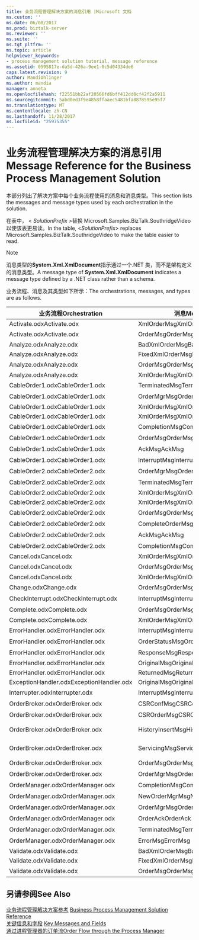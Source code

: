 ```yaml
---
title: 业务流程管理解决方案的消息引用 |Microsoft 文档
ms.custom: ''
ms.date: 06/08/2017
ms.prod: biztalk-server
ms.reviewer: ''
ms.suite: ''
ms.tgt_pltfrm: ''
ms.topic: article
helpviewer_keywords:
- process management solution tutorial, message reference
ms.assetid: 0595817e-da5d-426a-9ee1-0c5d04334de6
caps.latest.revision: 9
author: MandiOhlinger
ms.author: mandia
manager: anneta
ms.openlocfilehash: f22551bb22af20566fd6bff412dd8cf42f2a5911
ms.sourcegitcommit: 5abd0ed3f9e4858ffaaec5481bfa8878595e95f7
ms.translationtype: MT
ms.contentlocale: zh-CN
ms.lasthandoff: 11/28/2017
ms.locfileid: "25975355"
---
```

# <a name="message-reference-for-the-business-process-management-solution"></a><span data-ttu-id="b786c-102">业务流程管理解决方案的消息引用</span><span class="sxs-lookup"><span data-stu-id="b786c-102">Message Reference for the Business Process Management Solution</span></span>
<span data-ttu-id="b786c-103">本部分列出了解决方案中每个业务流程使用的消息和消息类型。</span><span class="sxs-lookup"><span data-stu-id="b786c-103">This section lists the messages and message types used by each orchestration in the solution.</span></span>  
  
 <span data-ttu-id="b786c-104">在表中， \< *SolutionPrefix* \>替换 Microsoft.Samples.BizTalk.SouthridgeVideo 以使该表更易读。</span><span class="sxs-lookup"><span data-stu-id="b786c-104">In the table, \<*SolutionPrefix*\> replaces Microsoft.Samples.BizTalk.SouthridgeVideo to make the table easier to read.</span></span>  
  
> [!NOTE]
>  <span data-ttu-id="b786c-105">消息类型的**System.Xml.XmlDocument**指示通过一个.NET 类，而不是架构定义的消息类型。</span><span class="sxs-lookup"><span data-stu-id="b786c-105">A message type of **System.Xml.XmlDocument** indicates a message type defined by a .NET class rather than a schema.</span></span>  
  
 <span data-ttu-id="b786c-106">业务流程、消息及其类型如下所示：</span><span class="sxs-lookup"><span data-stu-id="b786c-106">The orchestrations, messages, and types are as follows.</span></span>  
  
|<span data-ttu-id="b786c-107">业务流程</span><span class="sxs-lookup"><span data-stu-id="b786c-107">Orchestration</span></span>|<span data-ttu-id="b786c-108">消息</span><span class="sxs-lookup"><span data-stu-id="b786c-108">Message</span></span>|<span data-ttu-id="b786c-109">消息类型</span><span class="sxs-lookup"><span data-stu-id="b786c-109">Message Type</span></span>|  
|-------------------|-------------|------------------|  
|<span data-ttu-id="b786c-110">Activate.odx</span><span class="sxs-lookup"><span data-stu-id="b786c-110">Activate.odx</span></span>|<span data-ttu-id="b786c-111">XmlOrderMsg</span><span class="sxs-lookup"><span data-stu-id="b786c-111">XmlOrderMsg</span></span>|<span data-ttu-id="b786c-112">System.Xml.XmlDocument</span><span class="sxs-lookup"><span data-stu-id="b786c-112">System.Xml.XmlDocument</span></span>|  
|<span data-ttu-id="b786c-113">Activate.odx</span><span class="sxs-lookup"><span data-stu-id="b786c-113">Activate.odx</span></span>|<span data-ttu-id="b786c-114">OrderMsg</span><span class="sxs-lookup"><span data-stu-id="b786c-114">OrderMsg</span></span>|<span data-ttu-id="b786c-115">\<SolutionPrefix\>。Schemas.OrderSchema</span><span class="sxs-lookup"><span data-stu-id="b786c-115">\<SolutionPrefix\>.Schemas.OrderSchema</span></span>|  
|<span data-ttu-id="b786c-116">Analyze.odx</span><span class="sxs-lookup"><span data-stu-id="b786c-116">Analyze.odx</span></span>|<span data-ttu-id="b786c-117">BadXmlOrderMsg</span><span class="sxs-lookup"><span data-stu-id="b786c-117">BadXmlOrderMsg</span></span>|<span data-ttu-id="b786c-118">System.Xml.XmlDocument</span><span class="sxs-lookup"><span data-stu-id="b786c-118">System.Xml.XmlDocument</span></span>|  
|<span data-ttu-id="b786c-119">Analyze.odx</span><span class="sxs-lookup"><span data-stu-id="b786c-119">Analyze.odx</span></span>|<span data-ttu-id="b786c-120">FixedXmlOrderMsg</span><span class="sxs-lookup"><span data-stu-id="b786c-120">FixedXmlOrderMsg</span></span>|<span data-ttu-id="b786c-121">System.Xml.XmlDocument</span><span class="sxs-lookup"><span data-stu-id="b786c-121">System.Xml.XmlDocument</span></span>|  
|<span data-ttu-id="b786c-122">Analyze.odx</span><span class="sxs-lookup"><span data-stu-id="b786c-122">Analyze.odx</span></span>|<span data-ttu-id="b786c-123">OrderMsg</span><span class="sxs-lookup"><span data-stu-id="b786c-123">OrderMsg</span></span>|<span data-ttu-id="b786c-124">\<SolutionPrefix\>。Schemas.OrderSchema</span><span class="sxs-lookup"><span data-stu-id="b786c-124">\<SolutionPrefix\>.Schemas.OrderSchema</span></span>|  
|<span data-ttu-id="b786c-125">Analyze.odx</span><span class="sxs-lookup"><span data-stu-id="b786c-125">Analyze.odx</span></span>|<span data-ttu-id="b786c-126">XmlOrderMsg</span><span class="sxs-lookup"><span data-stu-id="b786c-126">XmlOrderMsg</span></span>|<span data-ttu-id="b786c-127">System.Xml.XmlDocument</span><span class="sxs-lookup"><span data-stu-id="b786c-127">System.Xml.XmlDocument</span></span>|  
|<span data-ttu-id="b786c-128">CableOrder1.odx</span><span class="sxs-lookup"><span data-stu-id="b786c-128">CableOrder1.odx</span></span>|<span data-ttu-id="b786c-129">TerminatedMsg</span><span class="sxs-lookup"><span data-stu-id="b786c-129">TerminatedMsg</span></span>|<span data-ttu-id="b786c-130">\<SolutionPrefix\>。SchemaClasses.Terminated</span><span class="sxs-lookup"><span data-stu-id="b786c-130">\<SolutionPrefix\>.SchemaClasses.Terminated</span></span>|  
|<span data-ttu-id="b786c-131">CableOrder1.odx</span><span class="sxs-lookup"><span data-stu-id="b786c-131">CableOrder1.odx</span></span>|<span data-ttu-id="b786c-132">OrderMgrMsg</span><span class="sxs-lookup"><span data-stu-id="b786c-132">OrderMgrMsg</span></span>|<span data-ttu-id="b786c-133">\<SolutionPrefix\>。OrderManager.OrderMgrMsgType</span><span class="sxs-lookup"><span data-stu-id="b786c-133">\<SolutionPrefix\>.OrderManager.OrderMgrMsgType</span></span>|  
|<span data-ttu-id="b786c-134">CableOrder1.odx</span><span class="sxs-lookup"><span data-stu-id="b786c-134">CableOrder1.odx</span></span>|<span data-ttu-id="b786c-135">XmlOrderMsg</span><span class="sxs-lookup"><span data-stu-id="b786c-135">XmlOrderMsg</span></span>|<span data-ttu-id="b786c-136">System.Xml.XmlDocument</span><span class="sxs-lookup"><span data-stu-id="b786c-136">System.Xml.XmlDocument</span></span>|  
|<span data-ttu-id="b786c-137">CableOrder1.odx</span><span class="sxs-lookup"><span data-stu-id="b786c-137">CableOrder1.odx</span></span>|<span data-ttu-id="b786c-138">XmlOrderMsg</span><span class="sxs-lookup"><span data-stu-id="b786c-138">XmlOrderMsg</span></span>|<span data-ttu-id="b786c-139">System.Xml.XmlDocument</span><span class="sxs-lookup"><span data-stu-id="b786c-139">System.Xml.XmlDocument</span></span>|  
|<span data-ttu-id="b786c-140">CableOrder1.odx</span><span class="sxs-lookup"><span data-stu-id="b786c-140">CableOrder1.odx</span></span>|<span data-ttu-id="b786c-141">CompletionMsg</span><span class="sxs-lookup"><span data-stu-id="b786c-141">CompletionMsg</span></span>|<span data-ttu-id="b786c-142">\<SolutionPrefix\>。OrderManager.OrderMgrMsgType</span><span class="sxs-lookup"><span data-stu-id="b786c-142">\<SolutionPrefix\>.OrderManager.OrderMgrMsgType</span></span>|  
|<span data-ttu-id="b786c-143">CableOrder1.odx</span><span class="sxs-lookup"><span data-stu-id="b786c-143">CableOrder1.odx</span></span>|<span data-ttu-id="b786c-144">OrderMsg</span><span class="sxs-lookup"><span data-stu-id="b786c-144">OrderMsg</span></span>|<span data-ttu-id="b786c-145">\<SolutionPrefix\>。Schemas.OrderSchema</span><span class="sxs-lookup"><span data-stu-id="b786c-145">\<SolutionPrefix\>.Schemas.OrderSchema</span></span>|  
|<span data-ttu-id="b786c-146">CableOrder1.odx</span><span class="sxs-lookup"><span data-stu-id="b786c-146">CableOrder1.odx</span></span>|<span data-ttu-id="b786c-147">AckMsg</span><span class="sxs-lookup"><span data-stu-id="b786c-147">AckMsg</span></span>|<span data-ttu-id="b786c-148">\<SolutionPrefix\>。SchemaClasses.OrderAck</span><span class="sxs-lookup"><span data-stu-id="b786c-148">\<SolutionPrefix\>.SchemaClasses.OrderAck</span></span>|  
|<span data-ttu-id="b786c-149">CableOrder1.odx</span><span class="sxs-lookup"><span data-stu-id="b786c-149">CableOrder1.odx</span></span>|<span data-ttu-id="b786c-150">InterruptMsg</span><span class="sxs-lookup"><span data-stu-id="b786c-150">InterruptMsg</span></span>|<span data-ttu-id="b786c-151">\<SolutionPrefix\>。SchemaClasses.Interrupt</span><span class="sxs-lookup"><span data-stu-id="b786c-151">\<SolutionPrefix\>.SchemaClasses.Interrupt</span></span>|  
|<span data-ttu-id="b786c-152">CableOrder2.odx</span><span class="sxs-lookup"><span data-stu-id="b786c-152">CableOrder2.odx</span></span>|<span data-ttu-id="b786c-153">OrderMgrMsg</span><span class="sxs-lookup"><span data-stu-id="b786c-153">OrderMgrMsg</span></span>|<span data-ttu-id="b786c-154">\<SolutionPrefix\>。OrderManager.OrderMgrMsgType</span><span class="sxs-lookup"><span data-stu-id="b786c-154">\<SolutionPrefix\>.OrderManager.OrderMgrMsgType</span></span>|  
|<span data-ttu-id="b786c-155">CableOrder2.odx</span><span class="sxs-lookup"><span data-stu-id="b786c-155">CableOrder2.odx</span></span>|<span data-ttu-id="b786c-156">TerminatedMsg</span><span class="sxs-lookup"><span data-stu-id="b786c-156">TerminatedMsg</span></span>|<span data-ttu-id="b786c-157">\<SolutionPrefix\>。SchemaClasses.Terminated</span><span class="sxs-lookup"><span data-stu-id="b786c-157">\<SolutionPrefix\>.SchemaClasses.Terminated</span></span>|  
|<span data-ttu-id="b786c-158">CableOrder2.odx</span><span class="sxs-lookup"><span data-stu-id="b786c-158">CableOrder2.odx</span></span>|<span data-ttu-id="b786c-159">XmlOrderMsg</span><span class="sxs-lookup"><span data-stu-id="b786c-159">XmlOrderMsg</span></span>|<span data-ttu-id="b786c-160">System.Xml.XmlDocument</span><span class="sxs-lookup"><span data-stu-id="b786c-160">System.Xml.XmlDocument</span></span>|  
|<span data-ttu-id="b786c-161">CableOrder2.odx</span><span class="sxs-lookup"><span data-stu-id="b786c-161">CableOrder2.odx</span></span>|<span data-ttu-id="b786c-162">XmlOrderMsg</span><span class="sxs-lookup"><span data-stu-id="b786c-162">XmlOrderMsg</span></span>|<span data-ttu-id="b786c-163">System.Xml.XmlDocument</span><span class="sxs-lookup"><span data-stu-id="b786c-163">System.Xml.XmlDocument</span></span>|  
|<span data-ttu-id="b786c-164">CableOrder2.odx</span><span class="sxs-lookup"><span data-stu-id="b786c-164">CableOrder2.odx</span></span>|<span data-ttu-id="b786c-165">OrderMsg</span><span class="sxs-lookup"><span data-stu-id="b786c-165">OrderMsg</span></span>|<span data-ttu-id="b786c-166">\<SolutionPrefix\>。Schemas.OrderSchema</span><span class="sxs-lookup"><span data-stu-id="b786c-166">\<SolutionPrefix\>.Schemas.OrderSchema</span></span>|  
|<span data-ttu-id="b786c-167">CableOrder2.odx</span><span class="sxs-lookup"><span data-stu-id="b786c-167">CableOrder2.odx</span></span>|<span data-ttu-id="b786c-168">CompleteOrderMsg</span><span class="sxs-lookup"><span data-stu-id="b786c-168">CompleteOrderMsg</span></span>|<span data-ttu-id="b786c-169">\<SolutionPrefix\>。Schemas.OrderSchema</span><span class="sxs-lookup"><span data-stu-id="b786c-169">\<SolutionPrefix\>.Schemas.OrderSchema</span></span>|  
|<span data-ttu-id="b786c-170">CableOrder2.odx</span><span class="sxs-lookup"><span data-stu-id="b786c-170">CableOrder2.odx</span></span>|<span data-ttu-id="b786c-171">AckMsg</span><span class="sxs-lookup"><span data-stu-id="b786c-171">AckMsg</span></span>|<span data-ttu-id="b786c-172">\<SolutionPrefix\>。SchemaClasses.OrderAck</span><span class="sxs-lookup"><span data-stu-id="b786c-172">\<SolutionPrefix\>.SchemaClasses.OrderAck</span></span>|  
|<span data-ttu-id="b786c-173">CableOrder2.odx</span><span class="sxs-lookup"><span data-stu-id="b786c-173">CableOrder2.odx</span></span>|<span data-ttu-id="b786c-174">CompletionMsg</span><span class="sxs-lookup"><span data-stu-id="b786c-174">CompletionMsg</span></span>|<span data-ttu-id="b786c-175">\<SolutionPrefix\>。OrderManager.OrderMgrMsgType</span><span class="sxs-lookup"><span data-stu-id="b786c-175">\<SolutionPrefix\>.OrderManager.OrderMgrMsgType</span></span>|  
|<span data-ttu-id="b786c-176">Cancel.odx</span><span class="sxs-lookup"><span data-stu-id="b786c-176">Cancel.odx</span></span>|<span data-ttu-id="b786c-177">XmlOrderMsg</span><span class="sxs-lookup"><span data-stu-id="b786c-177">XmlOrderMsg</span></span>|<span data-ttu-id="b786c-178">System.Xml.XmlDocument</span><span class="sxs-lookup"><span data-stu-id="b786c-178">System.Xml.XmlDocument</span></span>|  
|<span data-ttu-id="b786c-179">Cancel.odx</span><span class="sxs-lookup"><span data-stu-id="b786c-179">Cancel.odx</span></span>|<span data-ttu-id="b786c-180">OrderMsg</span><span class="sxs-lookup"><span data-stu-id="b786c-180">OrderMsg</span></span>|<span data-ttu-id="b786c-181">\<SolutionPrefix\>。Schemas.OrderSchema</span><span class="sxs-lookup"><span data-stu-id="b786c-181">\<SolutionPrefix\>.Schemas.OrderSchema</span></span>|  
|<span data-ttu-id="b786c-182">Cancel.odx</span><span class="sxs-lookup"><span data-stu-id="b786c-182">Cancel.odx</span></span>|<span data-ttu-id="b786c-183">XmlOrderMsg</span><span class="sxs-lookup"><span data-stu-id="b786c-183">XmlOrderMsg</span></span>|<span data-ttu-id="b786c-184">System.Xml.XmlDocument</span><span class="sxs-lookup"><span data-stu-id="b786c-184">System.Xml.XmlDocument</span></span>|  
|<span data-ttu-id="b786c-185">Change.odx</span><span class="sxs-lookup"><span data-stu-id="b786c-185">Change.odx</span></span>|<span data-ttu-id="b786c-186">OrderMsg</span><span class="sxs-lookup"><span data-stu-id="b786c-186">OrderMsg</span></span>|<span data-ttu-id="b786c-187">\<SolutionPrefix\>。Schemas.OrderSchema</span><span class="sxs-lookup"><span data-stu-id="b786c-187">\<SolutionPrefix\>.Schemas.OrderSchema</span></span>|  
|<span data-ttu-id="b786c-188">CheckInterrupt.odx</span><span class="sxs-lookup"><span data-stu-id="b786c-188">CheckInterrupt.odx</span></span>|<span data-ttu-id="b786c-189">InterruptMsg</span><span class="sxs-lookup"><span data-stu-id="b786c-189">InterruptMsg</span></span>|<span data-ttu-id="b786c-190">\<SolutionPrefix\>。SchemaClasses.Interrupt</span><span class="sxs-lookup"><span data-stu-id="b786c-190">\<SolutionPrefix\>.SchemaClasses.Interrupt</span></span>|  
|<span data-ttu-id="b786c-191">Complete.odx</span><span class="sxs-lookup"><span data-stu-id="b786c-191">Complete.odx</span></span>|<span data-ttu-id="b786c-192">OrderMsg</span><span class="sxs-lookup"><span data-stu-id="b786c-192">OrderMsg</span></span>|<span data-ttu-id="b786c-193">\<SolutionPrefix\>。Schemas.OrderSchema</span><span class="sxs-lookup"><span data-stu-id="b786c-193">\<SolutionPrefix\>.Schemas.OrderSchema</span></span>|  
|<span data-ttu-id="b786c-194">Complete.odx</span><span class="sxs-lookup"><span data-stu-id="b786c-194">Complete.odx</span></span>|<span data-ttu-id="b786c-195">XmlOrderMsg</span><span class="sxs-lookup"><span data-stu-id="b786c-195">XmlOrderMsg</span></span>|<span data-ttu-id="b786c-196">System.Xml.XmlDocument</span><span class="sxs-lookup"><span data-stu-id="b786c-196">System.Xml.XmlDocument</span></span>|  
|<span data-ttu-id="b786c-197">ErrorHandler.odx</span><span class="sxs-lookup"><span data-stu-id="b786c-197">ErrorHandler.odx</span></span>|<span data-ttu-id="b786c-198">InterruptMsg</span><span class="sxs-lookup"><span data-stu-id="b786c-198">InterruptMsg</span></span>|<span data-ttu-id="b786c-199">\<SolutionPrefix\>。SchemaClasses.Interrupt</span><span class="sxs-lookup"><span data-stu-id="b786c-199">\<SolutionPrefix\>.SchemaClasses.Interrupt</span></span>|  
|<span data-ttu-id="b786c-200">ErrorHandler.odx</span><span class="sxs-lookup"><span data-stu-id="b786c-200">ErrorHandler.odx</span></span>|<span data-ttu-id="b786c-201">OrderStatusMsg</span><span class="sxs-lookup"><span data-stu-id="b786c-201">OrderStatusMsg</span></span>|<span data-ttu-id="b786c-202">\<SolutionPrefix\>。SchemaClasses.OrderStatus</span><span class="sxs-lookup"><span data-stu-id="b786c-202">\<SolutionPrefix\>.SchemaClasses.OrderStatus</span></span>|  
|<span data-ttu-id="b786c-203">ErrorHandler.odx</span><span class="sxs-lookup"><span data-stu-id="b786c-203">ErrorHandler.odx</span></span>|<span data-ttu-id="b786c-204">ResponseMsg</span><span class="sxs-lookup"><span data-stu-id="b786c-204">ResponseMsg</span></span>|<span data-ttu-id="b786c-205">\<SolutionPrefix\>。SchemaClasses.OrderStatus</span><span class="sxs-lookup"><span data-stu-id="b786c-205">\<SolutionPrefix\>.SchemaClasses.OrderStatus</span></span>|  
|<span data-ttu-id="b786c-206">ErrorHandler.odx</span><span class="sxs-lookup"><span data-stu-id="b786c-206">ErrorHandler.odx</span></span>|<span data-ttu-id="b786c-207">OriginalMsg</span><span class="sxs-lookup"><span data-stu-id="b786c-207">OriginalMsg</span></span>|<span data-ttu-id="b786c-208">System.Xml.XmlDocument</span><span class="sxs-lookup"><span data-stu-id="b786c-208">System.Xml.XmlDocument</span></span>|  
|<span data-ttu-id="b786c-209">ErrorHandler.odx</span><span class="sxs-lookup"><span data-stu-id="b786c-209">ErrorHandler.odx</span></span>|<span data-ttu-id="b786c-210">ReturnedMsg</span><span class="sxs-lookup"><span data-stu-id="b786c-210">ReturnedMsg</span></span>|<span data-ttu-id="b786c-211">System.Xml.XmlDocument</span><span class="sxs-lookup"><span data-stu-id="b786c-211">System.Xml.XmlDocument</span></span>|  
|<span data-ttu-id="b786c-212">ExceptionHandler.odx</span><span class="sxs-lookup"><span data-stu-id="b786c-212">ExceptionHandler.odx</span></span>|<span data-ttu-id="b786c-213">OriginalMsg</span><span class="sxs-lookup"><span data-stu-id="b786c-213">OriginalMsg</span></span>|<span data-ttu-id="b786c-214">System.Xml.XmlDocument</span><span class="sxs-lookup"><span data-stu-id="b786c-214">System.Xml.XmlDocument</span></span>|  
|<span data-ttu-id="b786c-215">Interrupter.odx</span><span class="sxs-lookup"><span data-stu-id="b786c-215">Interrupter.odx</span></span>|<span data-ttu-id="b786c-216">InterruptMsg</span><span class="sxs-lookup"><span data-stu-id="b786c-216">InterruptMsg</span></span>|<span data-ttu-id="b786c-217">\<SolutionPrefix\>。SchemaClasses.Interrupt</span><span class="sxs-lookup"><span data-stu-id="b786c-217">\<SolutionPrefix\>.SchemaClasses.Interrupt</span></span>|  
|<span data-ttu-id="b786c-218">OrderBroker.odx</span><span class="sxs-lookup"><span data-stu-id="b786c-218">OrderBroker.odx</span></span>|<span data-ttu-id="b786c-219">CSRConfMsg</span><span class="sxs-lookup"><span data-stu-id="b786c-219">CSRConfMsg</span></span>|<span data-ttu-id="b786c-220">\<SolutionPrefix\>。OrderBrokerSchemas.CSR_OrderRequestSchema</span><span class="sxs-lookup"><span data-stu-id="b786c-220">\<SolutionPrefix\>.OrderBrokerSchemas.CSR_OrderRequestSchema</span></span>|  
|<span data-ttu-id="b786c-221">OrderBroker.odx</span><span class="sxs-lookup"><span data-stu-id="b786c-221">OrderBroker.odx</span></span>|<span data-ttu-id="b786c-222">CSROrderMsg</span><span class="sxs-lookup"><span data-stu-id="b786c-222">CSROrderMsg</span></span>|<span data-ttu-id="b786c-223">\<SolutionPrefix\>。OrderBrokerSchemas.CSR_OrderRequestSchema</span><span class="sxs-lookup"><span data-stu-id="b786c-223">\<SolutionPrefix\>.OrderBrokerSchemas.CSR_OrderRequestSchema</span></span>|  
|<span data-ttu-id="b786c-224">OrderBroker.odx</span><span class="sxs-lookup"><span data-stu-id="b786c-224">OrderBroker.odx</span></span>|<span data-ttu-id="b786c-225">HistoryInsertMsg</span><span class="sxs-lookup"><span data-stu-id="b786c-225">HistoryInsertMsg</span></span>|<span data-ttu-id="b786c-226">\<SolutionPrefix\>。OrderBrokerSchemas.SQLHistoryInsertSchema.HistoryInsert</span><span class="sxs-lookup"><span data-stu-id="b786c-226">\<SolutionPrefix\>.OrderBrokerSchemas.SQLHistoryInsertSchema.HistoryInsert</span></span>|  
|<span data-ttu-id="b786c-227">OrderBroker.odx</span><span class="sxs-lookup"><span data-stu-id="b786c-227">OrderBroker.odx</span></span>|<span data-ttu-id="b786c-228">ServicingMsg</span><span class="sxs-lookup"><span data-stu-id="b786c-228">ServicingMsg</span></span>|<span data-ttu-id="b786c-229">\<SolutionPrefix\>。OrderBrokerSchemas.Servicing_OrderRequestSchema</span><span class="sxs-lookup"><span data-stu-id="b786c-229">\<SolutionPrefix\>.OrderBrokerSchemas.Servicing_OrderRequestSchema</span></span>|  
|<span data-ttu-id="b786c-230">OrderBroker.odx</span><span class="sxs-lookup"><span data-stu-id="b786c-230">OrderBroker.odx</span></span>|<span data-ttu-id="b786c-231">OrderMsg</span><span class="sxs-lookup"><span data-stu-id="b786c-231">OrderMsg</span></span>|<span data-ttu-id="b786c-232">\<SolutionPrefix\>。Schemas.OrderSchema</span><span class="sxs-lookup"><span data-stu-id="b786c-232">\<SolutionPrefix\>.Schemas.OrderSchema</span></span>|  
|<span data-ttu-id="b786c-233">OrderBroker.odx</span><span class="sxs-lookup"><span data-stu-id="b786c-233">OrderBroker.odx</span></span>|<span data-ttu-id="b786c-234">OrderMgrMsg</span><span class="sxs-lookup"><span data-stu-id="b786c-234">OrderMgrMsg</span></span>|<span data-ttu-id="b786c-235">\<SolutionPrefix\>。OrderBroker.OrderMgrMPMsg</span><span class="sxs-lookup"><span data-stu-id="b786c-235">\<SolutionPrefix\>.OrderBroker.OrderMgrMPMsg</span></span>|  
|<span data-ttu-id="b786c-236">OrderManager.odx</span><span class="sxs-lookup"><span data-stu-id="b786c-236">OrderManager.odx</span></span>|<span data-ttu-id="b786c-237">CompletionMsg</span><span class="sxs-lookup"><span data-stu-id="b786c-237">CompletionMsg</span></span>|<span data-ttu-id="b786c-238">\<SolutionPrefix\>。SchemaClasses.OrderStatus</span><span class="sxs-lookup"><span data-stu-id="b786c-238">\<SolutionPrefix\>.SchemaClasses.OrderStatus</span></span>|  
|<span data-ttu-id="b786c-239">OrderManager.odx</span><span class="sxs-lookup"><span data-stu-id="b786c-239">OrderManager.odx</span></span>|<span data-ttu-id="b786c-240">NewOrderMgrMsg</span><span class="sxs-lookup"><span data-stu-id="b786c-240">NewOrderMgrMsg</span></span>|<span data-ttu-id="b786c-241">\<SolutionPrefix\>。OrderManager.OrderMgrMsgType</span><span class="sxs-lookup"><span data-stu-id="b786c-241">\<SolutionPrefix\>.OrderManager.OrderMgrMsgType</span></span>|  
|<span data-ttu-id="b786c-242">OrderManager.odx</span><span class="sxs-lookup"><span data-stu-id="b786c-242">OrderManager.odx</span></span>|<span data-ttu-id="b786c-243">OrderMgrMsg</span><span class="sxs-lookup"><span data-stu-id="b786c-243">OrderMgrMsg</span></span>|<span data-ttu-id="b786c-244">\<SolutionPrefix\>。OrderManager.OrderMgrMsgType</span><span class="sxs-lookup"><span data-stu-id="b786c-244">\<SolutionPrefix\>.OrderManager.OrderMgrMsgType</span></span>|  
|<span data-ttu-id="b786c-245">OrderManager.odx</span><span class="sxs-lookup"><span data-stu-id="b786c-245">OrderManager.odx</span></span>|<span data-ttu-id="b786c-246">OrderAck</span><span class="sxs-lookup"><span data-stu-id="b786c-246">OrderAck</span></span>|<span data-ttu-id="b786c-247">\<SolutionPrefix\>。SchemaClasses.OrderAck</span><span class="sxs-lookup"><span data-stu-id="b786c-247">\<SolutionPrefix\>.SchemaClasses.OrderAck</span></span>|  
|<span data-ttu-id="b786c-248">OrderManager.odx</span><span class="sxs-lookup"><span data-stu-id="b786c-248">OrderManager.odx</span></span>|<span data-ttu-id="b786c-249">TerminatedMsg</span><span class="sxs-lookup"><span data-stu-id="b786c-249">TerminatedMsg</span></span>|<span data-ttu-id="b786c-250">\<SolutionPrefix\>。SchemaClasses.Terminated</span><span class="sxs-lookup"><span data-stu-id="b786c-250">\<SolutionPrefix\>.SchemaClasses.Terminated</span></span>|  
|<span data-ttu-id="b786c-251">OrderManager.odx</span><span class="sxs-lookup"><span data-stu-id="b786c-251">OrderManager.odx</span></span>|<span data-ttu-id="b786c-252">ErrorMsg</span><span class="sxs-lookup"><span data-stu-id="b786c-252">ErrorMsg</span></span>|<span data-ttu-id="b786c-253">\<SolutionPrefix\>。OrderManager.OrderMgrMsgType</span><span class="sxs-lookup"><span data-stu-id="b786c-253">\<SolutionPrefix\>.OrderManager.OrderMgrMsgType</span></span>|  
|<span data-ttu-id="b786c-254">Validate.odx</span><span class="sxs-lookup"><span data-stu-id="b786c-254">Validate.odx</span></span>|<span data-ttu-id="b786c-255">BadXmlOrderMsg</span><span class="sxs-lookup"><span data-stu-id="b786c-255">BadXmlOrderMsg</span></span>|<span data-ttu-id="b786c-256">System.Xml.XmlDocument</span><span class="sxs-lookup"><span data-stu-id="b786c-256">System.Xml.XmlDocument</span></span>|  
|<span data-ttu-id="b786c-257">Validate.odx</span><span class="sxs-lookup"><span data-stu-id="b786c-257">Validate.odx</span></span>|<span data-ttu-id="b786c-258">FixedXmlOrderMsg</span><span class="sxs-lookup"><span data-stu-id="b786c-258">FixedXmlOrderMsg</span></span>|<span data-ttu-id="b786c-259">System.Xml.XmlDocument</span><span class="sxs-lookup"><span data-stu-id="b786c-259">System.Xml.XmlDocument</span></span>|  
|<span data-ttu-id="b786c-260">Validate.odx</span><span class="sxs-lookup"><span data-stu-id="b786c-260">Validate.odx</span></span>|<span data-ttu-id="b786c-261">OrderMsg</span><span class="sxs-lookup"><span data-stu-id="b786c-261">OrderMsg</span></span>|<span data-ttu-id="b786c-262">\<SolutionPrefix\>。Schemas.OrderSchema</span><span class="sxs-lookup"><span data-stu-id="b786c-262">\<SolutionPrefix\>.Schemas.OrderSchema</span></span>|  
  
## <a name="see-also"></a><span data-ttu-id="b786c-263">另请参阅</span><span class="sxs-lookup"><span data-stu-id="b786c-263">See Also</span></span>  
 <span data-ttu-id="b786c-264">[业务流程管理解决方案参考](../core/business-process-management-solution-reference.md) </span><span class="sxs-lookup"><span data-stu-id="b786c-264">[Business Process Management Solution Reference](../core/business-process-management-solution-reference.md) </span></span>  
 <span data-ttu-id="b786c-265">[关键信息和字段](../core/key-messages-and-fields.md) </span><span class="sxs-lookup"><span data-stu-id="b786c-265">[Key Messages and Fields](../core/key-messages-and-fields.md) </span></span>  
 [<span data-ttu-id="b786c-266">通过进程管理器的订单流</span><span class="sxs-lookup"><span data-stu-id="b786c-266">Order Flow through the Process Manager</span></span>](../core/order-flow-through-the-process-manager.md)